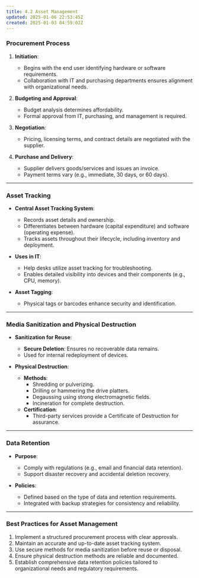 ```yaml
---
title: 4.2 Asset Management
updated: 2025-01-06 22:53:45Z
created: 2025-01-03 04:59:02Z
---
```


### **Procurement Process**

1.  **Initiation**:
    
    - Begins with the end user identifying hardware or software requirements.
    - Collaboration with IT and purchasing departments ensures alignment with organizational needs.
2.  **Budgeting and Approval**:
    
    - Budget analysis determines affordability.
    - Formal approval from IT, purchasing, and management is required.
3.  **Negotiation**:
    
    - Pricing, licensing terms, and contract details are negotiated with the supplier.
4.  **Purchase and Delivery**:
    
    - Supplier delivers goods/services and issues an invoice.
    - Payment terms vary (e.g., immediate, 30 days, or 60 days).

* * *

### **Asset Tracking**

- **Central Asset Tracking System**:
    
    - Records asset details and ownership.
    - Differentiates between hardware (capital expenditure) and software (operating expense).
    - Tracks assets throughout their lifecycle, including inventory and deployment.
- **Uses in IT**:
    
    - Help desks utilize asset tracking for troubleshooting.
    - Enables detailed visibility into devices and their components (e.g., CPU, memory).
- **Asset Tagging**:
    
    - Physical tags or barcodes enhance security and identification.

* * *

### **Media Sanitization and Physical Destruction**

- **Sanitization for Reuse**:
    
    - **Secure Deletion**: Ensures no recoverable data remains.
    - Used for internal redeployment of devices.
- **Physical Destruction**:
    
    - **Methods**:
        - Shredding or pulverizing.
        - Drilling or hammering the drive platters.
        - Degaussing using strong electromagnetic fields.
        - Incineration for complete destruction.
    - **Certification**:
        - Third-party services provide a Certificate of Destruction for assurance.

* * *

### **Data Retention**

- **Purpose**:
    
    - Comply with regulations (e.g., email and financial data retention).
    - Support disaster recovery and accidental deletion recovery.
- **Policies**:
    
    - Defined based on the type of data and retention requirements.
    - Integrated with backup strategies for consistency and reliability.

* * *

### **Best Practices for Asset Management**

1.  Implement a structured procurement process with clear approvals.
2.  Maintain an accurate and up-to-date asset tracking system.
3.  Use secure methods for media sanitization before reuse or disposal.
4.  Ensure physical destruction methods are reliable and documented.
5.  Establish comprehensive data retention policies tailored to organizational needs and regulatory requirements.

&nbsp;